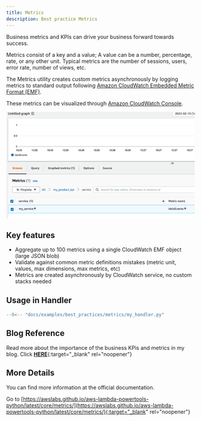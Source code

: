 ```yaml
---
title: Metrics
description: Best practice Metrics
---
```

Business metrics and KPIs can drive your business forward towards success.

Metrics consist of a key and a value; A value can be a number, percentage, rate, or any other unit. Typical metrics are the number of sessions, users, error rate, number of views, etc.

The Metrics utility creates custom metrics asynchronously by logging metrics to standard output following [Amazon CloudWatch Embedded Metric Format (EMF)](https://docs.aws.amazon.com/AmazonCloudWatch/latest/monitoring/CloudWatch_Embedded_Metric_Format.html).

These metrics can be visualized through [Amazon CloudWatch Console](https://console.aws.amazon.com/cloudwatch/).

![Metrics](../media/metrics.png)

## **Key features**

* Aggregate up to 100 metrics using a single CloudWatch EMF object (large JSON blob)
* Validate against common metric definitions mistakes (metric unit, values, max dimensions, max metrics, etc)
* Metrics are created asynchronously by CloudWatch service, no custom stacks needed


## **Usage in Handler**

```python hl_lines="11 14 16" title="my_handler.py"
--8<-- "docs/examples/best_practices/metrics/my_handler.py"
```

## **Blog Reference**
Read more about the importance of the business KPis and metrics in my blog. Click [**HERE**](https://www.ranthebuilder.cloud/post/aws-lambda-cookbook-elevate-your-handler-s-code-part-3-business-domain-observability){:target="_blank" rel="noopener"}


## **More Details**
You can find more information at the official documentation.

Go to [https://awslabs.github.io/aws-lambda-powertools-python/latest/core/metrics/](https://awslabs.github.io/aws-lambda-powertools-python/latest/core/metrics/){:target="_blank" rel="noopener"}
